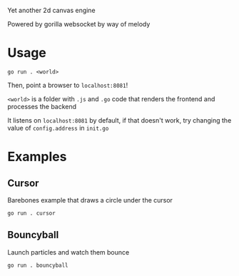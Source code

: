 Yet another 2d canvas engine

Powered by gorilla websocket by way of melody

# Usage

```
go run . <world>
```

Then, point a browser to `localhost:8081`!

`<world>` is a folder with `.js` and `.go` code that renders the frontend and processes the backend

It listens on `localhost:8081` by default, if that doesn't work, try changing the value of `config.address` in `init.go`

# Examples

## Cursor
Barebones example that draws a circle under the cursor
```
go run . cursor
```

## Bouncyball
Launch particles and watch them bounce
```
go run . bouncyball
```
